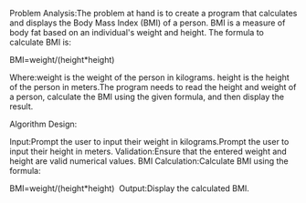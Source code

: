 Problem Analysis:The problem at hand is to create a program that calculates and displays the Body Mass Index (BMI) of a person. BMI is a measure of body fat based on an individual's weight and height. The formula to calculate BMI is:

BMI=weight/(height*height)

Where:weight is the weight of the person in kilograms. height is the height of the person in meters.The program needs to read the height and weight of a person, calculate the BMI using the given formula, and then display the result.

Algorithm Design:

Input:Prompt the user to input their weight in kilograms.Prompt the user to input their height in meters.
Validation:Ensure that the entered weight and height are valid numerical values. 
BMI Calculation:Calculate BMI using the formula: 

BMI=weight/(height*height)
​
 Output:Display the calculated BMI.
























